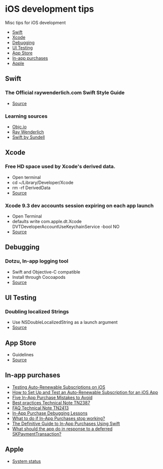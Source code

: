 # iOS development tips
Misc tips for iOS development
* [Swift](https://github.com/nigarcia88/ios_tips#swift)
* [Xcode](https://github.com/nigarcia88/ios_tips#xcode)
* [Debugging](https://github.com/nigarcia88/ios_tips#debugging)
* [UI Testing](https://github.com/nigarcia88/ios_tips#ui-testing)
* [App Store](https://github.com/nigarcia88/ios_tips#app-store)
* [In-app purchases](https://github.com/nigarcia88/ios_tips#in-app-purchases)
* [Apple](https://github.com/nigarcia88/ios_tips#apple)

## Swift

### The Official raywenderlich.com Swift Style Guide
* [Source](https://github.com/raywenderlich/swift-style-guide)

### Learning sources
* [Objc.io](https://www.objc.io/)
* [Ray Wenderlich](https://www.raywenderlich.com/)
* [Swift by Sundell](https://www.swiftbysundell.com/)

## Xcode

### Free HD space used by Xcode's derived data.
* Open terminal
* cd ~/Library/Developer/Xcode
* rm -rf DerivedData
* [Source](https://twitter.com/johnsundell/status/982274922528563200)

### Xcode 9.3 dev accounts session expiring on each app launch
* Open Terminal
* defaults write com.apple.dt.Xcode DVTDeveloperAccountUseKeychainService -bool NO
* [Source](https://stackoverflow.com/questions/49675844/xcode-9-3-session-expires-every-time-i-close-and-re-open-xcode)

## Debugging

### Dotzu, In-app logging tool
* Swift and Objective-C compatible
* Install through Cocoapods
* [Source](https://github.com/remirobert/Dotzu)

## UI Testing

### Doubling localized Strings
* Use NSDoubleLocalizedString as a launch argument
* [Source](https://twitter.com/JordanMorgan10/status/976611947767521285)

## App Store
* Guidelines
* [Source](https://developer.apple.com/app-store/guidelines/)

## In-app purchases
* [Testing Auto-Renewable Subscriptions on iOS](http://davidbarnard.com/post/164337147440/testing-auto-renewable-subscriptions-on-ios)
* [How to Set Up and Test an Auto-Renewable Subscription for an iOS App](https://savvyapps.com/blog/how-setup-test-auto-renewable-subscription-ios-app)
* [Five In-App Purchase Mistakes to Avoid](https://cocoacasts.com/five-in-app-purchase-mistakes-to-avoid)
* [Best practices Technical Note TN2387](https://developer.apple.com/library/content/technotes/tn2387/_index.html#//apple_ref/doc/uid/DTS40014795-CH1-BEST_PRACTICES-TEST_YOUR_IMPLEMENTATION_OF_IN_APP_PURCHASE)
* [FAQ Technical Note TN2413](https://developer.apple.com/library/content/technotes/tn2413/_index.html)
* [In-App Purchase Debugging Lessons](http://www.mokacoding.com/blog/in-app-purchase-debugging-lessons/)
* [What to do if In-App Purchases stop working?](https://kemenaran.winosx.com/posts/ios-developer-what-to-do-if-in-app-purchases-stop-working/)
* [The Definitive Guide to In-App Purchases Using Swift](https://www.airpair.com/ios/posts/swift-storekit-in-app-purchases)
* [What should the app do in response to a deferred SKPaymentTransaction?](https://stackoverflow.com/questions/26187148/what-should-the-app-do-in-response-to-a-deferred-skpaymenttransaction/26371545#26371545)

## Apple
* [System status](https://www.apple.com/support/systemstatus/)

